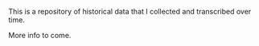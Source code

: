 This is a repository of historical data that I collected and transcribed over time.

More info to come.
